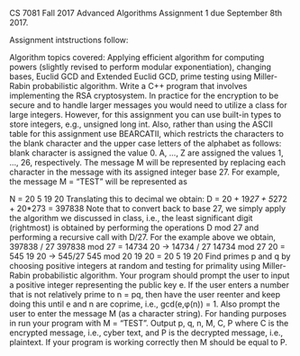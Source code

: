 CS 7081 Fall 2017 Advanced Algorithms Assignment 1 due September 8th 2017.

Assignment intstructions follow:

Algorithm topics covered: Applying efficient algorithm for computing powers (slightly
revised to perform modular exponentiation), changing bases, Euclid GCD and Extended
Euclid GCD, prime testing using Miller-Rabin probabilistic algorithm.
Write a C++ program that involves implementing the RSA cryptosystem.
In practice for the encryption to be secure and to handle larger messages you would need
to utilize a class for large integers. However, for this assignment you can use built-in
types to store integers, e.g., unsigned long int. 
Also, rather than using the ASCII table for this assignment use BEARCATII, which
restricts the characters to the blank character and the upper case letters of the alphabet as
follows:
 blank character is assigned the value 0.
 A, …, Z are assigned the values 1, …, 26, respectively.
The message M will be represented by replacing each character in the message with its
assigned integer base 27. For example, the message M = “TEST” will be represented as

 N = 20 5 19 20
Translating this to decimal we obtain:
D = 20 + 19*27 + 5*272 + 20*273 = 397838
Note that to convert back to base 27, we simply apply the algorithm we discussed in
class, i.e., the least significant digit (rightmost) is obtained by performing the operations
D mod 27 and performing a recursive call with D/27. For the example above we obtain,
397838 / 27 397838 mod 27 = 14734 20
→ 14734 / 27 14734 mod 27 20 = 545 19 20
→ 545/27 545 mod 20 19 20 = 20 5 19 20
Find primes p and q by choosing positive integers at random and testing for primality
using Miller-Rabin probabilistic algorithm.
Your program should prompt the user to input a positive integer representing the public
key e. If the user enters a number that is not relatively prime to n = pq, then have the user
reenter and keep doing this until e and n are coprime, i.e., gcd(e,φ(n)) = 1. Also prompt
the user to enter the message M (as a character string). For handing purposes in run your
program with M = “TEST”. Output p, q, n, M, C, P where C is the encrypted message,
i.e., cyber text, and P is the decrypted message, i.e., plaintext. If your program is
working correctly then M should be equal to P.
